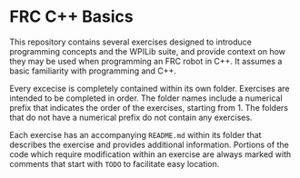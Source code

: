# FRC C++ Basics

This repository contains several exercises designed to introduce programming concepts and the WPILib suite, and provide context on how they may be used when programming an FRC robot in C++. It assumes a basic familiarity with programming and C++.

Every excecise is completely contained within its own folder. Exercises are intended to be completed in order. The folder names include a numerical prefix that indicates the order of the exercises, starting from 1. The folders that do not have a numerical prefix do not contain any exercises.

Each exercise has an accompanying `README.md` within its folder that describes the exercise and provides additional information. Portions of the code which require modification within an exercise are always marked with comments that start with `TODO` to facilitate easy location.
